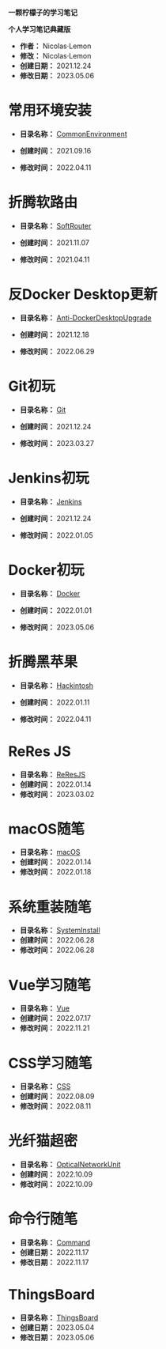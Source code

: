 **一颗柠檬子的学习笔记**

**个人学习笔记典藏版**

* **作者：** Nicolas·Lemon
* **修改：** Nicolas·Lemon
* **创建日期：** 2021.12.24
* **修改日期：** 2023.05.06

# 常用环境安装

* **目录名称：** [CommonEnvironment](./CommonEnvironment/README.md)

* **创建时间：** 2021.09.16

* **修改时间：** 2022.04.11

# 折腾软路由

* **目录名称：** [SoftRouter](./SoftRouter/README.md)

* **创建时间：** 2021.11.07

* **修改时间：** 2021.04.11

# 反Docker Desktop更新

* **目录名称：** [Anti-DockerDesktopUpgrade](./Anti-DockerDesktopUpgrade/README.md)

* **创建时间：** 2021.12.18

* **修改时间：** 2022.06.29

# Git初玩

* **目录名称：** [Git](./Git/README.md)

* **创建时间：** 2021.12.24

* **修改时间：** 2023.03.27

# Jenkins初玩

* **目录名称：** [Jenkins](./Jenkins/README.md)

* **创建时间：** 2021.12.24

* **修改时间：** 2022.01.05

# Docker初玩

* **目录名称：** [Docker](./Docker/README.md)

* **创建时间：** 2022.01.01

* **修改时间：** 2023.05.06

# 折腾黑苹果

* **目录名称：** [Hackintosh](./Hackintosh/README.md)

* **创建时间：** 2022.01.11

* **修改时间：** 2022.04.11

# ReRes JS

* **目录名称：** [ReResJS](./ReResJS/README.md)
* **创建时间：** 2022.01.14
* **修改时间：** 2023.03.02

# macOS随笔

* **目录名称：** [macOS](./macOS/README.md)
* **创建时间：** 2022.01.14
* **修改时间：** 2022.01.18

# 系统重装随笔

* **目录名称：** [SystemInstall](./SystemInstall/README.md)
* **创建时间：** 2022.06.28
* **修改时间：** 2022.06.28

# Vue学习随笔

- **目录名称：** [Vue](./Vue/README.md)
- **创建时间：** 2022.07.17
- **修改时间：** 2022.11.21

# CSS学习随笔

- **目录名称：** [CSS](./Css/README.md)
- **创建时间：** 2022.08.09
- **修改时间：** 2022.08.11

# 光纤猫超密

- **目录名称：** [OpticalNetworkUnit](./OpticalNetworkUnit/README.md)
- **创建时间：** 2022.10.09
- **修改时间：** 2022.10.09

# 命令行随笔

- **目录名称：** [Command](./Command/README.md)
- **创建日期：** 2022.11.17
- **修改日期：** 2022.11.17

# ThingsBoard

- **目录名称：** [ThingsBoard](./ThingsBoard/README.md)
- **创建日期：** 2023.05.04
- **修改日期：** 2023.05.06
